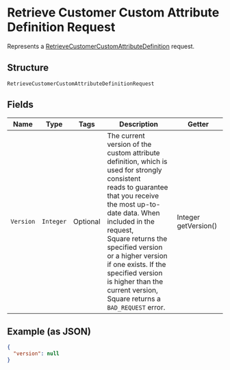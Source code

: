 
# Retrieve Customer Custom Attribute Definition Request

Represents a [RetrieveCustomerCustomAttributeDefinition](../../doc/api/customer-custom-attributes.md#retrieve-customer-custom-attribute-definition) request.

## Structure

`RetrieveCustomerCustomAttributeDefinitionRequest`

## Fields

| Name | Type | Tags | Description | Getter |
|  --- | --- | --- | --- | --- |
| `Version` | `Integer` | Optional | The current version of the custom attribute definition, which is used for strongly consistent<br>reads to guarantee that you receive the most up-to-date data. When included in the request,<br>Square returns the specified version or a higher version if one exists. If the specified version<br>is higher than the current version, Square returns a `BAD_REQUEST` error. | Integer getVersion() |

## Example (as JSON)

```json
{
  "version": null
}
```


